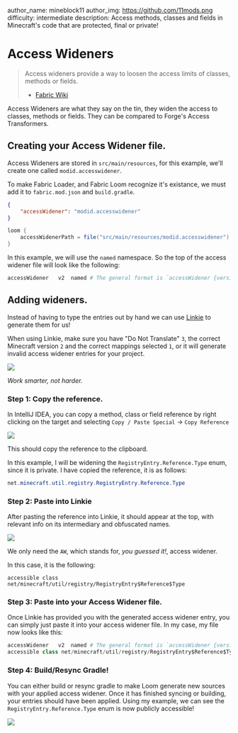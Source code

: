 author_name: mineblock11
author_img: https://github.com/11mods.png
difficulty: intermediate
description: Access methods, classes and fields in Minecraft's code that are protected, final or private!

# Access Wideners

> Access wideners provide a way to loosen the access limits of classes, methods or fields.
> - [Fabric Wiki](https://fabricmc.net/wiki/tutorial:accesswideners)

Access Wideners are what they say on the tin, they widen the access to classes, methods or fields. They can be compared to Forge's Access Transformers.

## Creating your Access Widener file.

Access Wideners are stored in `src/main/resources`, for this example, we'll create one called `modid.accesswidener`.

To make Fabric Loader, and Fabric Loom recognize it's existance, we must add it to `fabric.mod.json` and `build.gradle`.

```json
{
    "accessWidener": "modid.accesswidener"
}
```

```groovy
loom {
    accessWidenerPath = file("src/main/resources/modid.accesswidener")
}
```

In this example, we will use the `named` namespace. So the top of the access widener file will look like the following:

```python
accessWidener	v2	named # The general format is `accessWidener {version} {namespace}`
```

## Adding wideners.

Instead of having to type the entries out by hand we can use [Linkie](https://linkie.shedaniel.me/mappings) to generate them for us!

When using Linkie, make sure you have "Do Not Translate" `3`, the correct Minecraft version `2` and the correct mappings selected `1`, or it will generate invalid access widener entries for your project.

![](/images/access_wideners/linkie.png)

*Work smarter, not harder.*

### Step 1: Copy the reference.

In IntelliJ IDEA, you can copy a method, class or field reference by right clicking on the target and selecting `Copy / Paste Special` -> `Copy Reference`

![](/images/access_wideners/copy_reference.png)

This should copy the reference to the clipboard.

In this example, I will be widening the `RegistryEntry.Reference.Type` enum, since it is private. I have copied the reference, it is as follows:

```java
net.minecraft.util.registry.RegistryEntry.Reference.Type
```

### Step 2: Paste into Linkie

After pasting the reference into Linkie, it should appear at the top, with relevant info on its intermediary and obfuscated names.

![](/images/access_wideners/paste_reference.png)

We only need the `AW`, which stands for, *you guessed it!*, access widener.

In this case, it is the following:

```
accessible class net/minecraft/util/registry/RegistryEntry$Reference$Type
```

### Step 3: Paste into your Access Widener file.

Once Linkie has provided you with the generated access widener entry, you can simply just paste it into your access widener file. In my case, my file now looks like this:

```python
accessWidener	v2	named # The general format is `accessWidener {version} {namespace}`
accessible class net/minecraft/util/registry/RegistryEntry$Reference$Type
```

### Step 4: Build/Resync Gradle!

You can either build or resync gradle to make Loom generate new sources with your applied access widener. Once it has finished syncing or building, your entries should have been applied. Using my example, we can see the `RegistryEntry.Reference.Type` enum is now publicly accessible!

![](/images/access_wideners/applied.png)

